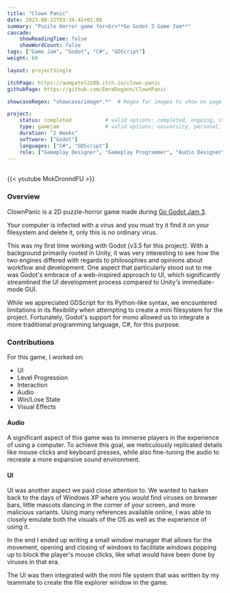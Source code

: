 ```yaml
---
title: "Clown Panic"
date: 2023-09-22T03:34:42+01:00
summary: "Puzzle Horror game for<br>**Go Godot 3 Game Jam**"
cascade:
    showReadingTime: false
    showWordCount: false
tags: ["Game Jam", "Godot", "C#", "GDScript"]
weight: 60

layout: projectSingle

itchPage: https://aumpatel2208.itch.io/clown-panic
githubPage: https://github.com/EmreDogann/ClownPanic

showcaseRegex: "showcase/image*.*"	# Regex for images to show on page

project:
    status: completed			# valid options: completed, ongoing, stopped
    type: gamejam				# valid options: university, personal, gamejam
    duration: "2 Weeks"
    software: ["Godot"]
    languages: ["C#", "GDScript"]
    role: ["Gameplay Designer", "Gameplay Programmer", "Audio Designer"]
---
```


\
{{< youtube MokDronndFU >}}

### Overview

ClownPanic is a 2D puzzle-horror game made during [Go Godot Jam 3](https://itch.io/jam/go-godot-jam-3).

Your computer is infected with a virus and you must try it find it on your filesystem and delete it, only this is no ordinary virus.

This was my first time working with Godot (v3.5 for this project). With a background primarily rooted in Unity, it was very interesting to see how the two engines differed with regards to philosophies and opinions about workflow and development. One aspect that particularly stood out to me was Godot's embrace of a web-inspired approach to UI, which significantly streamlined the UI development process compared to Unity's immediate-mode GUI.

While we appreciated GDScript for its Python-like syntax, we encountered limitations in its flexibility when attempting to create a mini filesystem for the project. Fortunately, Godot's support for mono allowed us to integrate a more traditional programming language, C#, for this purpose.

### Contributions

For this game, I worked on:

- UI
- Level Progression
- Interaction
- Audio
- Win/Lose State
- Visual Effects

#### Audio

A significant aspect of this game was to immerse players in the experience of using a computer. To achieve this goal, we meticulously replicated details like mouse clicks and keyboard presses, while also fine-tuning the audio to recreate a more expansive sound environment.

#### UI

UI was another aspect we paid close attention to. We wanted to harken back to the days of Windows XP where you would find viruses on browser bars, little mascots dancing in the corner of your screen, and more malicious variants. Using many references available online, I was able to closely emulate both the visuals of the OS as well as the experience of using it.

In the end I ended up writing a small window manager that allows for the movement, opening and closing of windows to facilitate windows popping up to block the player's mouse clicks, like what would have been done by viruses in that era.

The UI was then integrated with the mini file system that was written by my teammate to create the file explorer window in the game.